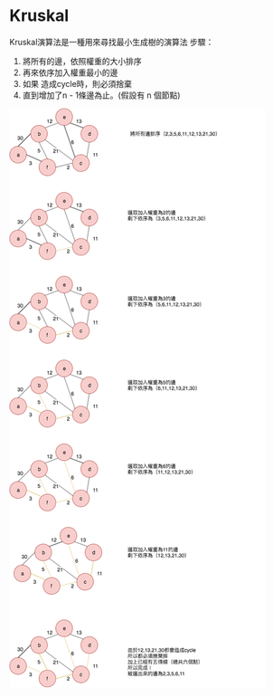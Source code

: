 # Kruskal
 Kruskal演算法是一種用來尋找最小生成樹的演算法
 步驟：
1. 將所有的邊，依照權重的大小排序  
2. 再來依序加入權重最小的邊  
3. 如果 造成cycle時，則必須捨棄  
4. 直到增加了n - 1條邊為止。(假設有 n 個節點)  

![](https://github.com/hsuanwen0114/sharon8811437/blob/master/dijkstra/kruskal.png)  
